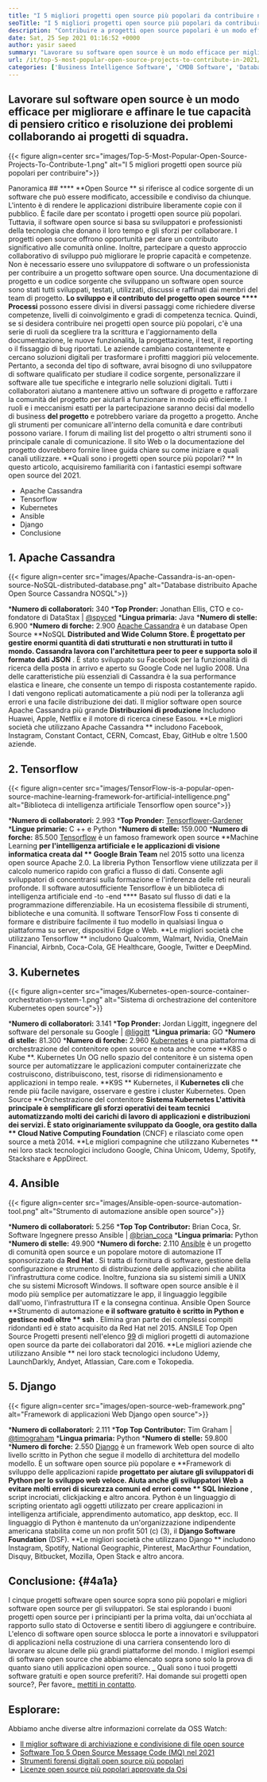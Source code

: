```yaml
---
title: "I 5 migliori progetti open source più popolari da contribuire nel 2021" 
seoTitle: "I 5 migliori progetti open source più popolari da contribuire nel 2021" 
description: "Contribuire a progetti open source popolari è un modo efficace per migliorare le tue capacità di risoluzione dei problemi collaborando ai progetti del team." 
date: Sat, 25 Sep 2021 01:16:52 +0000
author: yasir saeed
summary: "Lavorare su software open source è un modo efficace per migliorare & amp; Affina le tue capacità di pensiero critico e risoluzione dei problemi collaborando ai progetti di squadra." 
url: /it/top-5-most-popular-open-source-projects-to-contribute-in-2021/
categories: ['Business Intelligence Software', 'CMDB Software', 'Database Management Software', 'Deployment Tools', 'Learning Management System', 'Rapid Application Development', 'Software Development']
---
```


## Lavorare sul software open source è un modo efficace per migliorare e affinare le tue capacità di pensiero critico e risoluzione dei problemi collaborando ai progetti di squadra.

{{< figure align=center src="images/Top-5-Most-Popular-Open-Source-Projects-To-Contribute-1.png" alt="I 5 migliori progetti open source più popolari per contribuire">}}


Panoramica ## **** 
**Open Source ** si riferisce al codice sorgente di un software che può essere modificato, accessibile e condiviso da chiunque. L'intento è di rendere le applicazioni distribuire liberamente copie con il pubblico. È facile dare per scontato i progetti open source più popolari. Tuttavia, il software open source si basa su sviluppatori e professionisti della tecnologia che donano il loro tempo e gli sforzi per collaborare. I progetti open source offrono opportunità per dare un contributo significativo alle comunità online. Inoltre, partecipare a questo approccio collaborativo di sviluppo può migliorare le proprie capacità e competenze.
Non è necessario essere uno sviluppatore di software o un professionista per contribuire a un progetto software open source. Una documentazione di progetto e un codice sorgente che sviluppano un software open source sono stati tutti sviluppati, testati, utilizzati, discussi e raffinati dai membri del team di progetto. **Lo sviluppo e il contributo del progetto open source  ****  Processi**  possono essere divisi in diversi passaggi come richiedere diverse competenze, livelli di coinvolgimento e gradi di competenza tecnica. Quindi, se si desidera contribuire nei progetti open source più popolari, c'è una serie di ruoli da scegliere tra la scrittura e l'aggiornamento della documentazione, le nuove funzionalità, la progettazione, il test, il reporting o il fissaggio di bug riportati.
Le aziende cambiano costantemente e cercano soluzioni digitali per trasformare i profitti maggiori più velocemente. Pertanto, a seconda del tipo di software, avrai bisogno di uno sviluppatore di software qualificato per studiare il codice sorgente, personalizzare il software alle tue specifiche e integrarlo nelle soluzioni digitali. Tutti i collaboratori aiutano a mantenere attivo un software di progetto e rafforzare la comunità del progetto per aiutarli a funzionare in modo più efficiente. I ruoli e i meccanismi esatti per la partecipazione saranno decisi dal modello di business **del progetto**  e potrebbero variare da progetto a progetto. Anche gli strumenti per comunicare all'interno della comunità e dare contributi possono variare. I forum di mailing list del progetto o altri strumenti sono il principale canale di comunicazione. Il sito Web o la documentazione del progetto dovrebbero fornire linee guida chiare su come iniziare e quali canali utilizzare.
**Quali sono i progetti open source più popolari? ** In questo articolo, acquisiremo familiarità con i fantastici esempi software open source del 2021.
  * Apache Cassandra
  * Tensorflow
  * Kubernetes
  * Ansible
  * Django
  * Conclusione

## 1. Apache Cassandra

{{< figure align=center src="images/Apache-Cassandra-is-an-open-source-NoSQL-distributed-database.png" alt="Database distribuito Apache Open Source Cassandra NOSQL">}}

  ***Numero di collaboratori:**  340
  ***Top Pronder:**  Jonathan Ellis, CTO e co-fondatore di DataStax | [@spyced][1]
  ***Lingua primaria:**  Java
  ***Numero di stelle:**  6.900
  ***Numero di forche:**  2.900
[Apache Cassandra][2] è un database Open Source **NoSQL  **Distributed and Wide Column Store. È progettato per gestire enormi quantità di dati strutturati e non strutturati in tutto il mondo. Cassandra lavora con l'architettura peer to peer e supporta solo il formato dati JSON**  . È stato sviluppato su Facebook per la funzionalità di ricerca della posta in arrivo e aperto su Google Code nel luglio 2008.
Una delle caratteristiche più essenziali di Cassandra è la sua performance elastica e lineare, che consente un tempo di risposta costantemente rapido. I dati vengono replicati automaticamente a più nodi per la tolleranza agli errori e una facile distribuzione dei dati. Il miglior software open source Apache Cassandra più grande **Distribuzioni di produzione**  Includono Huawei, Apple, Netflix e il motore di ricerca cinese Easou.
**Le migliori società che utilizzano Apache Cassandra ** includono Facebook, Instagram, Constant Contact, CERN, Comcast, Ebay, GitHub e oltre 1.500 aziende.

## 2. Tensorflow

{{< figure align=center src="images/TensorFlow-is-a-popular-open-source-machine-learning-framework-for-artificial-intelligence.png" alt="Biblioteca di intelligenza artificiale Tensorflow open source">}}

  ***Numero di collaboratori:**  2.993
  ***Top Pronder:**  [Tensorflower-Gardener][3]
  ***Lingue primarie:**  C ++ e Python
  ***Numero di stelle:**  159.000
  ***Numero di forche:**  85.500
[Tensorflow][4] è un famoso framework open source **Machine Learning  **per l'intelligenza artificiale e le applicazioni di visione informatica creata dal **  Google Brain Team**  nel 2015 sotto una licenza open source Apache 2.0. La libreria Python Tensorflow viene utilizzata per il calcolo numerico rapido con grafici a flusso di dati. Consente agli sviluppatori di concentrarsi sulla formazione e l'inferenza delle reti neurali profonde.
Il software autosufficiente Tensorflow è un biblioteca di intelligenza artificiale end -to -end  ****  Basato sul flusso di dati e la programmazione differenziabile. Ha un ecosistema flessibile di strumenti, biblioteche e una comunità. Il software TensorFlow Foss ti consente di formare e distribuire facilmente il tuo modello in qualsiasi lingua o piattaforma su server, dispositivi Edge o Web.
**Le migliori società che utilizzano Tensorflow ** includono Qualcomm, Walmart, Nvidia, OneMain Financial, Airbnb, Coca-Cola, GE Healthcare, Google, Twitter e DeepMind.

## 3. Kubernetes

{{< figure align=center src="images/Kubernetes-open-source-container-orchestration-system-1.png" alt="Sistema di orchestrazione del contenitore Kubernetes open source">}}

  ***Numero di collaboratori:**  3.141
  ***Top Pronder:**  Jordan Liggitt, ingegnere del software del personale su Google | [@liggitt][5]
  ***Lingua primaria:**  GO
  ***Numero di stelle:**  81.300
  ***Numero di forche:**  2.960
[Kubernetes][6] è una piattaforma di orchestrazione del contenitore open source e nota anche come **K8S o Kube **. Kubernetes Un OG nello spazio del contenitore è un sistema open source per automatizzare le applicazioni computer containerizzate che costruiscono, distribuiscono, test, risorse di ridimensionamento e applicazioni in tempo reale.  **K9S **  Kubernetes, il  **Kubernetes cli**   che rende più facile navigare, osservare e gestire i cluster Kubernetes.
Open Source **Orchestrazione del contenitore  **Sistema Kubernetes L'attività principale è semplificare gli sforzi operativi dei team tecnici automatizzando molti dei carichi di lavoro di applicazioni e distribuzioni dei servizi. È stato originariamente sviluppato da Google, ora gestito dalla **  Cloud Native Computing Foundation**  (CNCF) e rilasciato come open source a metà 2014.
**Le migliori compagnine che utilizzano Kubernetes ** nei loro stack tecnologici includono Google, China Unicom, Udemy, Spotify, Stackshare e AppDirect.

## 4. Ansible

{{< figure align=center src="images/Ansible-open-source-automation-tool.png" alt="Strumento di automazione ansible open source">}}

  ***Numero di collaboratori:**  5.256
  ***Top Top Contributor:**  Brian Coca, Sr. Software Ingegnere presso Ansible | [@brian_coca][7]
  ***Lingua primaria:**  Python
  ***Numero di stelle:**  49.900
  ***Numero di forche:**  2.110
[Ansible][8] è un progetto di comunità open source e un popolare motore di automazione IT sponsorizzato da **Red Hat** . Si tratta di fornitura di software, gestione della configurazione e strumento di distribuzione delle applicazioni che abilita l'infrastruttura come codice. Inoltre, funziona sia su sistemi simili a UNIX che su sistemi Microsoft Windows. Il software open source ansible è il modo più semplice per automatizzare le app, il linguaggio leggibile dall'uomo, l'infrastruttura IT e la consegna continua.
Ansible Open Source **Strumento di automazione  **e il software gratuito è scritto in Python e gestisce nodi oltre **  ssh** . Elimina gran parte dei complessi compiti ridondanti ed è stato acquisito da Red Hat nel 2015. ANSILE Top Open Source Progetti presenti nell'elenco [9][9][9] di migliori progetti di automazione open source da parte dei collaboratori dal 2016.
**Le migliori aziende che utilizzano Ansible ** nei loro stack tecnologici includono Udemy, LaunchDarkly, Andyet, Atlassian, Care.com e Tokopedia.

## 5. Django

{{< figure align=center src="images/open-source-web-framework.png" alt="Framework di applicazioni Web Django open source">}}

  ***Numero di collaboratori:**  2.111
  ***Top Top Contributor:**  Tim Graham | [@timograham][10]
  ***Lingua primaria:**  Python
  ***Numero di stelle:**  59.800
  ***Numero di forche:**  2.550
[Django][11] è un framework Web open source di alto livello scritto in Python che segue il modello di architettura del modello modello. È un software open source più popolare e **Framework di sviluppo delle applicazioni rapide  **progettato per aiutare gli sviluppatori di Python per lo sviluppo web veloce. Aiuta anche gli sviluppatori Web a evitare molti errori di sicurezza comuni ed errori come **  SQL Iniezione** , script incrociati, clickjacking e altro ancora.
Python è un linguaggio di scripting orientato agli oggetti utilizzato per creare applicazioni in intelligenza artificiale, apprendimento automatico, app desktop, ecc. Il linguaggio di Python è mantenuto da un'organizzazione indipendente americana stabilita come un non profit 501 (c) (3), il **Django Software Foundation**  (DSF).
**Le migliori società che utilizzano Django ** includono Instagram, Spotify, National Geographic, Pinterest, MacArthur Foundation, Disquy, Bitbucket, Mozilla, Open Stack e altro ancora.

## **Conclusione:** {#4a1a}
I cinque progetti software open source sopra sono più popolari e migliori software open source per gli sviluppatori. Se stai esplorando i buoni progetti open source per i principianti per la prima volta, dai un'occhiata al rapporto sullo stato di Octoverse e sentiti libero di aggiungere e contribuire. L'elenco di software open source sblocca le porte a innovatori e sviluppatori di applicazioni nella costruzione di una carriera consentendo loro di lavorare su alcune delle più grandi piattaforme del mondo. I migliori esempi di software open source che abbiamo elencato sopra sono solo la prova di quanto siano utili applicazioni open source.
_ Quali sono i tuoi progetti software gratuiti e open source preferiti?. Hai domande sui progetti open source?, Per favore_ [mettiti in contatto][12].

## Esplorare:
Abbiamo anche diverse altre informazioni correlate da OSS Watch:
  * [Il miglior software di archiviazione e condivisione di file open source][13]
  * [Software Top 5 Open Source Message Code (MQ) nel 2021][14]
  * [Strumenti forensi digitali open source più popolari][15]
  * [Licenze open source più popolari approvate da Osi][16]

  
[1]: https://twitter.com/spyced?lang=en
[2]: https://cassandra.apache.org/
[3]: https://github.com/tensorflower-gardener
[4]: https://www.tensorflow.org/
[5]: https://twitter.com/liggitt?lang=en
[6]: https://kubernetes.io/
[7]: https://twitter.com/brian_coca?lang=en
[8]: https://www.ansible.com/
[9]: https://octoverse.github.com/#top-and-trending-projects
[10]: https://twitter.com/timograham?lang=en
[11]: https://www.djangoproject.com/
[12]: mailto:yasir.saeed@aspose.com
[13]: https://products.containerize.com/backup-and-sync/
[14]: https://blog.containerize.com/message-queue-software/top-5-open-source-message-queue-software-in-2021/
[15]: https://blog.containerize.com/digital-forensic-tools/top-5-open-source-digital-forensic-tools-in-2021/
[16]: https://blog.containerize.com/licenses-standards/top-5-most-popular-osi-approved-open-source-licenses-of-2021/
